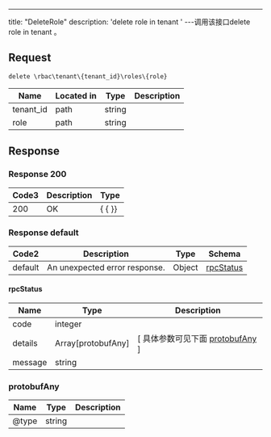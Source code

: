 ---
title: "DeleteRole"
description: 'delete role in tenant '
---调用该接口delete role in tenant 。



## Request


```
delete \rbac\tenant\{tenant_id}\roles\{role}
```

| Name | Located in | Type | Description | 
| ---- | ---------- | ----------- | ----------- | 
| tenant_id | path | string |  |  
| role | path | string |  |  

## Response

### Response  200
| Code3 | Description | Type | 
| ---- | ----------- | ------ | 
| 200 | OK | {   { }} |

### Response  default 
| Code2 | Description | Type | Schema |
| ---- | ----------- | ------ | ------ |
| default | An unexpected error response. | Object | [rpcStatus](#rpcStatus) |

#### rpcStatus

| Name | Type | Description | 
| ---- | ---- | ----------- |     
| code | integer |  |          
| details | Array[protobufAny] |  [ 具体参数可见下面 [protobufAny](#protobufAny) ] |       
| message | string |  |   

### protobufAny
| Name | Type | Description | 
| ---- | ---- | ----------- |     
| @type | string |  |   



